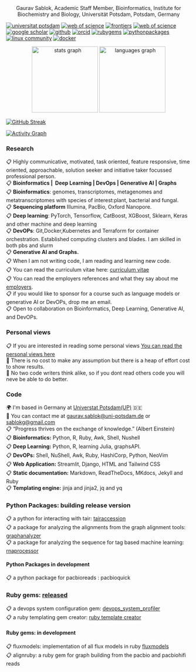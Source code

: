 <div align = "center"> Gaurav Sablok, Academic Staff Member, Bioinformatics, Institute for Biochemistry and Biology, Universität Potsdam, Potsdam, Germany </div>

[![universitat potsdam](https://img.shields.io/badge/-Website-c14438?style=flat&logo=Google-Chrome&logoColor=white&link=https://www.uni-potsdam.de/en/ibb-bioinformatik/members/gaurav-sablok)](https://www.uni-potsdam.de/en/ibb-bioinformatik/members/gaurav-sablok)
[![web of science](https://img.shields.io/badge/-Website-c14438?style=flat&logo=Google-Chrome&logoColor=white&link=https://www.webofscience.com/wos/author/record/C-5940-2014)](https://www.webofscience.com/wos/author/record/C-5940-2014)
[![frontiers](https://img.shields.io/badge/-Website-c14438?style=flat&logo=Google-Chrome&logoColor=white&link=https://loop.frontiersin.org/people/33293/overview)](https://loop.frontiersin.org/people/33293/overview)
[![web of science](https://img.shields.io/badge/-Website-c14438?style=flat&logo=Google-Chrome&logoColor=white&link=https://www.webofscience.com/wos/author/record/C-5940-2014)](https://www.webofscience.com/wos/author/record/C-5940-2014)
[![google scholar](https://img.shields.io/badge/-Website-c14438?style=flat&logo=Google-Chrome&logoColor=white&link=https://scholar.google.com/citations?hl=de&user=XaA2hbUAAAAJ&view_op=list_works&sortby=pubdate)](https://scholar.google.com/citations?hl=de&user=XaA2hbUAAAAJ&view_op=list_works&sortby=pubdate)
[![github](https://img.shields.io/badge/-Website-c14438?style=flat&logo=Google-Chrome&logoColor=white&link=https://github.com/sablokgaurav)](https://github.com/sablokgaurav)
[![orcid](https://img.shields.io/badge/-Website-c14438?style=flat&logo=Google-Chrome&logoColor=white&link=https://orcid.org/0000-0002-4157-9405)](https://orcid.org/0000-0002-4157-9405)
[![rubygems](https://img.shields.io/badge/-Website-c14438?style=flat&logo=Google-Chrome&logoColor=white&link=https://rubygems.org/profiles/sablokgaurav)](https://rubygems.org/profiles/sablokgaurav)
[![pythonpackages](https://img.shields.io/badge/-Website-c14438?style=flat&logo=Google-Chrome&logoColor=white&link=https://pypi.org/user/sablokgaurav/)](https://pypi.org/user/sablokgaurav/)
[![linux community](https://img.shields.io/badge/-Website-c14438?style=flat&logo=Google-Chrome&logoColor=white&link=https://linuxcommunity.io/u/sablokgaurav/summary)](https://linuxcommunity.io/u/sablokgaurav/summary)
[![docker](https://img.shields.io/badge/-Website-c14438?style=flat&logo=Google-Chrome&logoColor=white&link=https://hub.docker.com/u/sablokg)](https://hub.docker.com/u/sablokg)


<div align="center">
  <img src="https://github-readme-stats.vercel.app/api?username=sablokgaurav&hide_title=true&hide_rank=true&show_icons=true&include_all_commits=true&count_private=true&disable_animations=false&theme=light&locale=en&hide_border=true" height="180" alt="stats graph"  />
  <img src="https://github-readme-stats.vercel.app/api/top-langs?username=sablokgaurav&locale=en&hide_title=true&layout=compact&card_width=150&langs_count=8&theme=light&hide_border=true" height="180" alt="languages graph"  />
</div>

[![GitHub Streak](https://streak-stats.demolab.com?user=sablokgaurav&theme=transparent)](https://git.io/streak-stats)

[![Activity Graph](https://github-readme-activity-graph.vercel.app/graph?username=sablokgaurav&bg_color=000000&color=ffffff&line=ed333b&point=f9f06b&area=true&hide_border=true)](https://github.com/ashutosh00710/github-readme-activity-graph)

### Research
📋 Highly communicative, motivated, task oriented, feature responsive, time oriented, approachable, solution seeker and initiative taker focussed professional person. \
📋 **Bioinformatics |  Deep Learning | DevOps | Generative AI | Graphs** \
📋 **Bioinformatics**: genomes, transcriptomes, metagenomes and metatranscriptomes with species of interest:plant, bacterial and fungal. \
📋 **Sequencing platform** Illumina, PacBio, Oxford Nanopore. \
📋 **Deep learning**: PyTorch, Tensorflow, CatBoost, XGBoost, Sklearn, Keras and other machine and deep learning \
📋 **DevOPs**: Git,Docker,Kubernetes and Terraform for container orchestration. Established computing clusters and blades. I am skilled in both pbs and slurm \
📋 **Generative AI and Graphs.** \
📋 When I am not writing code, I am reading and learning new code. \
📋 You can read the curriculum vitae here: [curriculum vitae](https://github.com/sablokgaurav/code_quicklook_curriculum_vitae/blob/main/curriculum_vitae/curriculum_vitae_sablokgaurav_2024.pdf) \
📋 You can read the employers references and what they say about me [employers](https://github.com/sablokgaurav/code_quicklook_curriculum_vitae/blob/main/curriculum_vitae/front_letter_references.pdf). \
📋 if you would like to sponsor for a course such as language models or generative AI or DevOPs, drop me an email. \
📋 Open to collaboration on Bioinformatics, Deep Learning, Generative AI, and DevOPs.

### Personal views 
📋 If you are interested in reading some personal views [You can read the personal views here](https://github.com/sablokgaurav/code_ethics/blob/main/ethics.md) \
🔦 There is no cost to make any assumption but there is a heap of effort cost to show results. \
🤔 No two code writers think alike, so if you dont read others code you will neve be able to do better. 

### Code 
🌍  I'm based in Germany at [Universtat Potsdam(UP)](https://www.uni-potsdam.de/de/) :de: \
📧  You can contact me at [gaurav.sablok@uni-potsdam.de](mailto:gaurav.sablok@uni-potsdam.de) or [sablokg@gmail.com](mailto:sablokg@gmail.com) \
📋 “Progress thrives on the exchange of knowledge.” (Albert Einstein) \
📋 **Bioinformatics:** Python, R, Ruby, Awk, Shell, Nushell \
📋 **Deep Learning:** Python, R, learning Julia, graphsAPI. \
📋 **DevOPs:** Shell, NuShell, Awk, Ruby, HashiCorp, Python, NeoVim \
📋 **Web Application:** Streamlit, Django, HTML and Tailwind CSS \
📋 **Static documentation:** Markdown, ReadTheDocs, MKdocs, Jekyll and Ruby  \
📋 **Templating engine:** jinja and jinja2, jq and yq 

### Python Packages: building release version
📋 a python for interacting with tair: [tairaccession](https://github.com/sablokgaurav/tairaccession) \
📋 a package for analyzing the alignments from the graph alignment tools: [graphanalyzer](https://github.com/sablokgaurav/graphanalyzer) \
📋 a package for analyzing the sequence for tag based machine learning: [rnaprocessor](https://github.com/sablokgaurav/rnaprocessor) 
#### Python Packages in development  
📋 a python package for pacbioreads : pacbioquick 
### Ruby gems: [released](https://rubygems.org/profiles/sablokgaurav)
📋 a devops system configuration gem: [devops_system_profiler](https://github.com/sablokgaurav/devops-system) \
📋 a ruby templating gem creator: [ruby template creator](https://github.com/sablokgaurav/ruby_gem_creator) 
#### Ruby gems: in development
📋 fluxmodels: implementation of all flux models in ruby [fluxmodels](https://github.com/sablokgaurav/flux-models-ruby) \
📋 alignruby: a ruby gem for graph building from the pacbio and pacbiohifi reads
